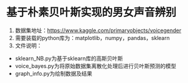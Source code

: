 # 基于朴素贝叶斯实现的男女声音辨别  
1. 数据集地址：https://www.kaggle.com/primaryobjects/voicegender  
2. 需要装载的python库为：matplotlib，numpy，pandas，sklearn  
3. 文件说明：  
  - sklearn_NB.py为基于sklearn库的高斯贝叶斯  
  - voice_bayes.py为将原始数据集离散化处理后进行贝叶斯预测的模型  
  - graph_info.py为绘制数据及结果  

